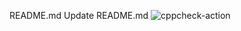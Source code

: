 README.md
Update README.md
![cppcheck-action](https://github.com/99002584/Blood_bank/workflows/cppcheck-action/badge.svg)
